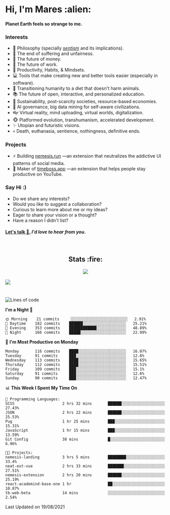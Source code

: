 <h1>Hi, I'm Mares :alien:</h1>

#### Planet Earth feels so strange to me.

### **Interests**

- 🌊 Philosophy (specially [_sentism_][sentismmedium] and its implications).
- 🎯 The end of suffering and unfairness.
- 💸 The future of money.
- 💼 The future of work.
- 🧠 Productivity, Habits, & Mindsets.
- 💻 Tools that make creating new and better tools easier (especially in software).
- 🥗 Transitioning humanity to a diet that doesn't harm animals.
- 📚 The future of open, interactive, and personalized education.
- 🌱 Sustainability, post-scarcity societies, resource-based economies.
- 🤖 AI governance, big data mining for self-aware civilizations.
- 👓 Virtual reality, mind uploading, virtual worlds, digitalization.
- 🐵 Platformed evolution, transhumanism, accelerated development.
- ✨ Utopian and futuristic visions.
- 💀 Death, euthanasia, sentience, nothingness, definitive ends.


### **Projects**

- ⚡ Building [nemesis.run](https://nemesis.run) —an extension that neutralizes the addictive UI patterns of social media.
- 💎 Maker of [timeboss.app](https://timeboss.app) —an extension that helps people stay productive on YouTube.


### **Say Hi :)**

- Do we share any interests?
- Would you like to suggest a collaboration?
- Curious to learn more about me or my ideas?
- Eager to share your vision or a thought?
- Have a reason I didn't list?

#### [Let's talk :wave:.](mailto:mareszhar@gmail.com) _I'd love to hear from you_.

[sentismmedium]: https://medium.com/@mareszhar/born-a-prisoner-a-reflection-about-life-its-struggles-and-a-plan-to-escape-d8566ce9b026

<br>

<h2 align="center">Stats :fire:</h2>

<div align="center">
  <img src="https://github-readme-streak-stats.herokuapp.com?user=mareszhar&theme=black-ice&hide_border=true&stroke=FFFFFF15&ring=DF8FFE&fire=DF8FFE&currStreakLabel=DF8FFE&background=1A232A&currStreakNum=86FFAB">
</div>

<!-- Add or remove this: &dates=B1AAB3FF at the end of the streak stats URL if they get bugged and aren't updating -->

<br>

<img src="https://activity-graph.herokuapp.com/graph?username=mareszhar&theme=nord&bg_color=00000000&color=979797&line=DF8FFE&point=00000000&area=true&hide_border=true">

<br>

<h1></h1>

<!--START_SECTION:waka-->
![Lines of code](https://img.shields.io/badge/From%20Hello%20World%20I%27ve%20Written-142507%20lines%20of%20code-blue)

**I'm a Night 🦉** 

```text
🌞 Morning    21 commits     ░░░░░░░░░░░░░░░░░░░░░░░░░   2.91% 
🌆 Daytime    182 commits    ██████░░░░░░░░░░░░░░░░░░░   25.21% 
🌃 Evening    353 commits    ████████████░░░░░░░░░░░░░   48.89% 
🌙 Night      166 commits    █████░░░░░░░░░░░░░░░░░░░░   22.99%

```
📅 **I'm Most Productive on Monday** 

```text
Monday       116 commits    ████░░░░░░░░░░░░░░░░░░░░░   16.07% 
Tuesday      91 commits     ███░░░░░░░░░░░░░░░░░░░░░░   12.6% 
Wednesday    113 commits    ████░░░░░░░░░░░░░░░░░░░░░   15.65% 
Thursday     112 commits    ████░░░░░░░░░░░░░░░░░░░░░   15.51% 
Friday       109 commits    ███░░░░░░░░░░░░░░░░░░░░░░   15.1% 
Saturday     91 commits     ███░░░░░░░░░░░░░░░░░░░░░░   12.6% 
Sunday       90 commits     ███░░░░░░░░░░░░░░░░░░░░░░   12.47%

```


📊 **This Week I Spent My Time On** 

```text
💬 Programming Languages: 
SCSS                     2 hrs 32 mins       ██████░░░░░░░░░░░░░░░░░░░   27.43% 
JSON                     2 hrs 22 mins       ██████░░░░░░░░░░░░░░░░░░░   25.53% 
Pug                      1 hr 25 mins        ███░░░░░░░░░░░░░░░░░░░░░░   15.31% 
JavaScript               1 hr 15 mins        ███░░░░░░░░░░░░░░░░░░░░░░   13.59% 
Git Config               38 mins             █░░░░░░░░░░░░░░░░░░░░░░░░   6.96%

🐱‍💻 Projects: 
nemesis-landing          3 hrs 5 mins        ████████░░░░░░░░░░░░░░░░░   33.4% 
neat-ext-vue             2 hrs 33 mins       ███████░░░░░░░░░░░░░░░░░░   27.51% 
nemesis-extension        2 hrs 20 mins       ██████░░░░░░░░░░░░░░░░░░░   25.19% 
react-academind-base-one 1 hr                ██░░░░░░░░░░░░░░░░░░░░░░░   10.87% 
tb-web-beta              14 mins             ░░░░░░░░░░░░░░░░░░░░░░░░░   2.54%

```


 Last Updated on 19/08/2021
<!--END_SECTION:waka-->

